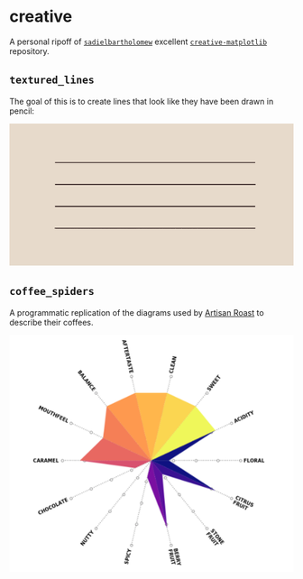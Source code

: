# creative

A personal ripoff of [`sadielbartholomew`](https://github.com/sadielbartholomew) excellent [`creative-matplotlib`](https://github.com/sadielbartholomew/creative-matplotlib) repository.

## `textured_lines`

The goal of this is to create lines that look like they have been drawn in pencil:

![](textured_lines/outputs/textured_line_example.png)

## `coffee_spiders`

A programmatic replication of the diagrams used by [Artisan Roast](https://artisanroast.co.uk) to describe their coffees. 

![](coffee_spiders/outputs/coffee_spider_example.png)

